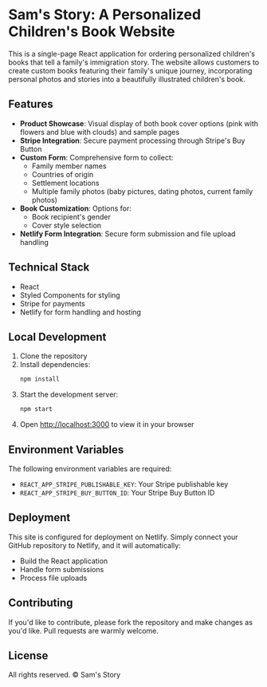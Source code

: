 # Sam's Story: A Personalized Children's Book Website

This is a single-page React application for ordering personalized children's books that tell a family's immigration story. The website allows customers to create custom books featuring their family's unique journey, incorporating personal photos and stories into a beautifully illustrated children's book.

## Features

- **Product Showcase**: Visual display of both book cover options (pink with flowers and blue with clouds) and sample pages
- **Stripe Integration**: Secure payment processing through Stripe's Buy Button
- **Custom Form**: Comprehensive form to collect:
  - Family member names
  - Countries of origin
  - Settlement locations
  - Multiple family photos (baby pictures, dating photos, current family photos)
- **Book Customization**: Options for:
  - Book recipient's gender
  - Cover style selection
- **Netlify Form Integration**: Secure form submission and file upload handling

## Technical Stack

- React
- Styled Components for styling
- Stripe for payments
- Netlify for form handling and hosting

## Local Development

1. Clone the repository
2. Install dependencies:
   ```bash
   npm install
   ```
3. Start the development server:
   ```bash
   npm start
   ```
4. Open [http://localhost:3000](http://localhost:3000) to view it in your browser

## Environment Variables

The following environment variables are required:
- `REACT_APP_STRIPE_PUBLISHABLE_KEY`: Your Stripe publishable key
- `REACT_APP_STRIPE_BUY_BUTTON_ID`: Your Stripe Buy Button ID

## Deployment

This site is configured for deployment on Netlify. Simply connect your GitHub repository to Netlify, and it will automatically:
- Build the React application
- Handle form submissions
- Process file uploads

## Contributing

If you'd like to contribute, please fork the repository and make changes as you'd like. Pull requests are warmly welcome.

## License

All rights reserved. © Sam's Story
